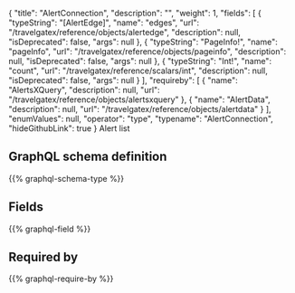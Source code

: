 {
  "title": "AlertConnection",
  "description": "",
  "weight": 1,
  "fields": [
    {
      "typeString": "[AlertEdge]",
      "name": "edges",
      "url": "/travelgatex/reference/objects/alertedge",
      "description": null,
      "isDeprecated": false,
      "args": null
    },
    {
      "typeString": "PageInfo!",
      "name": "pageInfo",
      "url": "/travelgatex/reference/objects/pageinfo",
      "description": null,
      "isDeprecated": false,
      "args": null
    },
    {
      "typeString": "Int!",
      "name": "count",
      "url": "/travelgatex/reference/scalars/int",
      "description": null,
      "isDeprecated": false,
      "args": null
    }
  ],
  "requireby": [
    {
      "name": "AlertsXQuery",
      "description": null,
      "url": "/travelgatex/reference/objects/alertsxquery"
    },
    {
      "name": "AlertData",
      "description": null,
      "url": "/travelgatex/reference/objects/alertdata"
    }
  ],
  "enumValues": null,
  "operator": "type",
  "typename": "AlertConnection",
  "hideGithubLink": true
}
Alert list
## GraphQL schema definition

{{% graphql-schema-type %}}

## Fields

{{% graphql-field %}}

## Required by

{{% graphql-require-by %}}
